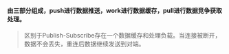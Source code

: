#### 由三部分组成，push进行数据推送，work进行数据缓存，pull进行数据竞争获取处理。

>区别于Publish-Subscribe存在一个数据缓存和处理负载。当连接被断开，数据不会丢失，重连后数据继续发送到对端。
